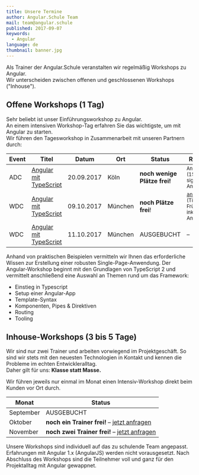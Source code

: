 ```yaml
---
title: Unsere Termine 
author: Angular.Schule Team
mail: team@angular.schule
published: 2017-09-07
keywords:
  - Angular
language: de
thumbnail: banner.jpg
---
```


Als Trainer der Angular.Schule veranstalten wir regelmäßig Workshops zu Angular.  
Wir unterscheiden zwischen offenen und geschlossenen Workshops ("Inhouse").


## Offene Workshops (1 Tag)

Sehr beliebt ist unser Einführungsworkshop zu Angular.  
An einem intensiven Workshop-Tag erfahren Sie das wichtigste, um mit Angular zu starten.  
Wir führen den Tagesworkshop in Zusammenarbeit mit unseren Partnern durch:


| Event | Titel                  | Datum      | Ort      | Status                   | Rabatt-Code     |
|---------------|------------------------|------------|----------|--------------------------|----------------|
| ADC           | [Angular mit TypeScript](http://adc.ms/2017/workshops#Angular) | 20.09.2017 | Köln     | **noch wenige Plätze frei!** | `Angular.Schule`<br><small>(15% Rabatt, inkl. signiertem Angular-Buch)</small> |
| WDC           | [Angular mit TypeScript](http://www.web-developer-conference.de/angular-4-mit-typescript-2/) | 09.10.2017 | München  | **noch Plätze frei**!        | [`angular.schule`](https://www.eventbrite.de/e/wdc-web-developer-conference-2017-zusatz-workshops-tickets-37722328500?discount=angular.schule)<br><small>(Ticket zum Frühbucherpreis, inkl. signiertem Angular-Buch) |
| WDC           | [Angular mit TypeScript](http://www.web-developer-conference.de/angular-typescript/) | 11.10.2017 | München  | AUSGEBUCHT               | – |

Anhand von praktischen Beispielen vermitteln wir Ihnen das erforderliche Wissen zur Erstellung einer robusten Single-Page-Anwendung. Der Angular-Workshop beginnt mit den Grundlagen von TypeScript 2 und vermittelt anschließend eine Auswahl an Themen rund um das Framework:

* Einstieg in Typescript
* Setup einer Angular-App
* Template-Syntax
* Komponenten, Pipes & Direktiven
* Routing
* Tooling




## Inhouse-Workshops (3 bis 5 Tage)

Wir sind nur zwei Trainer und arbeiten vorwiegend im Projektgeschäft.
So sind wir stets mit den neuesten Technologien in Kontakt und kennen die Probleme im echten Entwickleralltag.  
Daher gilt für uns: **Klasse statt Masse.**  

Wir führen jeweils nur einmal im Monat einen Intensiv-Workshop direkt beim Kunden vor Ort durch. 


| Monat         | Status                                               |
|---------------|------------------------------------------------------|
| September     | AUSGEBUCHT                                           |
| Oktober       | **noch ein Trainer frei!** – [jetzt anfragen](/angebot)  |
| November      | **noch zwei Trainer frei!** – [jetzt anfragen](/angebot) |

Unsere Workshops sind individuell auf das zu schulende Team angepasst. Erfahrungen mit Angular 1.x (AngularJS) werden nicht vorausgesetzt. Nach Abschluss des Workshops sind die Teilnehmer voll und ganz für den Projektalltag mit Angular gewappnet.
